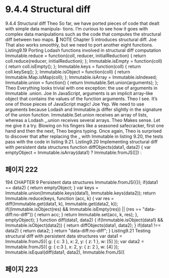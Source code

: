 # 9.4.4 Structural diff

9.4.4 Structural diff
Theo So far, we have ported pieces of code that dealt with simple data manipula-
tions. I’m curious to see how it goes with complex data manipulations such as
the code that computes the structural diff between two maps.
 NOTE Chapter 5 introduces structural diff.
Joe That also works smoothly, but we need to port another eight functions.
Listing9.19 Porting Lodash functions involved in structural diff computation
Immutable.reduce = function(coll, reducer, initialReduction) {
return coll.reduce(reducer, initialReduction);
};
Immutable.isEmpty = function(coll) {
return coll.isEmpty();
};
Immutable.keys = function(coll) {
return coll.keySeq();
};
Immutable.isObject = function(coll) {
return Immutable.Map.isMap(coll);
};
Immutable.isArray = Immutable.isIndexed;
Immutable.union = function() {
return Immutable.Set.union(arguments);
};
Theo Everything looks trivial with one exception: the use of arguments in Immutable
.union.
Joe In JavaScript, arguments is an implicit array-like object that contains the values
of the function arguments.
Theo I see. It’s one of those pieces of JavaScript magic!
Joe Yep. We need to use arguments because Lodash and Immutable.js differ slightly
in the signature of the union function. Immutable.Set.union receives an array
of lists, whereas a Lodash _.union receives several arrays.
Theo Makes sense. Let me give it a try.
Blowing on his fingers like a seasoned safecracker, first one hand and then the next, Theo
begins typing. Once again, Theo is surprised to discover that after replacing the _ with
Immutable in listing 9.20, the tests pass with the code in listing 9.21.
Listing9.20 Implementing structural diff with persistent data structures
function diffObjects(data1, data2) {
var emptyObject = Immutable.isArray(data1) ?
Immutable.fromJS([]) :

## 페이지 222

194 CHAPTER 9 Persistent data structures
Immutable.fromJS({});
if(data1 == data2) {
return emptyObject;
}
var keys = Immutable.union(Immutable.keys(data1), Immutable.keys(data2));
return Immutable.reduce(keys,
function (acc, k) {
var res = diff(Immutable.get(data1, k),
Immutable.get(data2, k));
if((Immutable.isObject(res) && Immutable.isEmpty(res)) ||
(res == "data-diff:no-diff")) {
return acc;
}
return Immutable.set(acc, k, res);
},
emptyObject);
}
function diff(data1, data2) {
if(Immutable.isObject(data1) && Immutable.isObject(data2)) {
return diffObjects(data1, data2);
}
if(data1 !== data2) {
return data2;
}
return "data-diff:no-diff";
}
Listing9.21 Testing structural diff with persistent data structures
var data1 = Immutable.fromJS({
g: {
c: 3
},
x: 2,
y: {
z: 1
},
w: [5]
});
var data2 = Immutable.fromJS({
g: {
c:3
},
x: 2,
y: {
z: 2
},
w: [4]
});
Immutable.isEqual(diff(data1, data2),
Immutable.fromJS({

## 페이지 223